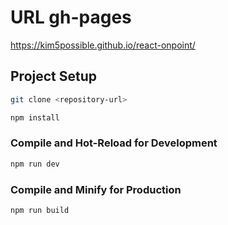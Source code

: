 # URL gh-pages

https://kim5possible.github.io/react-onpoint/

## Project Setup

```sh
git clone <repository-url>
```

```sh
npm install
```

### Compile and Hot-Reload for Development

```sh
npm run dev
```

### Compile and Minify for Production

```sh
npm run build
```
